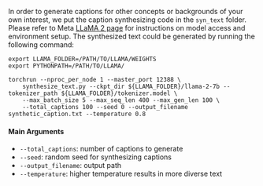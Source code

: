 In order to generate captions for other concepts or backgrounds of your own interest, we put the caption synthesizing code in the `syn_text` folder.
Please refer to Meta [LLaMA 2 page](https://github.com/facebookresearch/llama/tree/llama_v2) for instructions on model access and environment setup. 
The synthesized text could be generated by running the following command:
```
export LLAMA_FOLDER=/PATH/TO/LLAMA/WEIGHTS
export PYTHONPATH=/PATH/TO/LLAMA/

torchrun --nproc_per_node 1 --master_port 12388 \
    synthesize_text.py --ckpt_dir ${LLAMA_FOLDER}/llama-2-7b --tokenizer_path ${LLAMA_FOLDER}/tokenizer.model \
    --max_batch_size 5 --max_seq_len 400 --max_gen_len 100 \
    --total_captions 100 --seed 0 --output_filename synthetic_caption.txt --temperature 0.8 
```
#### Main Arguments
- `--total_captions`: number of captions to generate
- `--seed`: random seed for synthesizing captions 
- `--output_filename`: output path
- `--temperature`: higher temperature results in more diverse text
  
